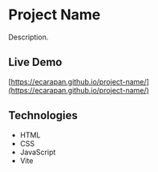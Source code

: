 # Project Name

Description.

## Live Demo

[https://ecarapan.github.io/project-name/](https://ecarapan.github.io/project-name/)

## Technologies

- HTML
- CSS
- JavaScript
- Vite
